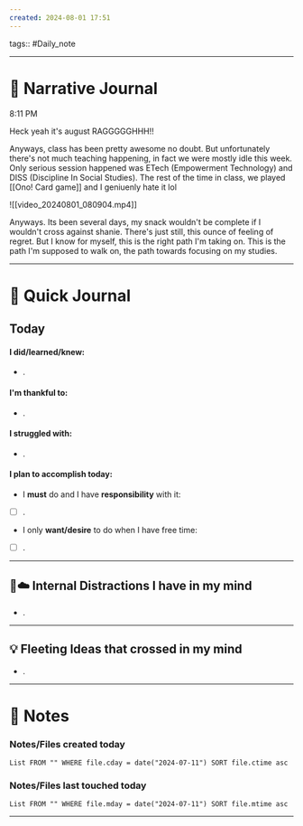 ```yaml
---
created: 2024-08-01 17:51
---
```

tags:: #Daily_note

---
#  📝 Narrative Journal

8:11 PM

Heck yeah it's august RAGGGGGHHH!!

Anyways, class has been pretty awesome no doubt. But unfortunately there's not much teaching happening, in fact we were mostly idle this week. Only serious session happened was ETech (Empowerment Technology) and DISS (Discipline In Social Studies). The rest of the time in class, we played [[Ono! Card game]] and I geniuenly hate it lol

![[video_20240801_080904.mp4]]

Anyways. Its been several days, my snack wouldn't be complete if I wouldn't cross against shanie. There's just still, this ounce of feeling of regret. But I know for myself, this is the right path I'm taking on. This is the path I'm supposed to walk on, the path towards focusing on my studies. 

---
# 📝 Quick Journal

## Today
#### I did/learned/knew:
- .
#### I'm thankful to:
- .
#### I struggled with:
- .
#### I plan to accomplish today:
- I **must** do and I have **responsibility** with it:
- [ ] .
- I only **want/desire** to do when I have free time:
- [ ] .

---

## 🧠☁️ Internal Distractions I have in my mind
- . 

---

## 💡 Fleeting Ideas that crossed in my mind
- . 

---
# 📝 Notes

### Notes/Files created today
```dataview
List FROM "" WHERE file.cday = date("2024-07-11") SORT file.ctime asc
```

### Notes/Files last touched today
```dataview
List FROM "" WHERE file.mday = date("2024-07-11") SORT file.mtime asc
```

---